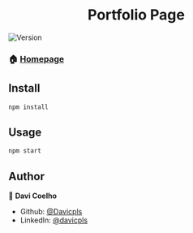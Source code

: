 <h1 align="center">Portfolio Page</h1>
<p>
  <img alt="Version" src="https://img.shields.io/badge/version-1.1-purple.svg?cacheSeconds=2592000" />
</p>

### 🏠 [Homepage](https://Davicpls.github.io/minimalist_portfolio/)

## Install

```sh
npm install
```

## Usage

```sh
npm start
```

## Author

👤 **Davi Coelho**

* Github: [@Davicpls](https://github.com/Davicpls)
* LinkedIn: [@davicpls](https://linkedin.com/in/davicpls)
